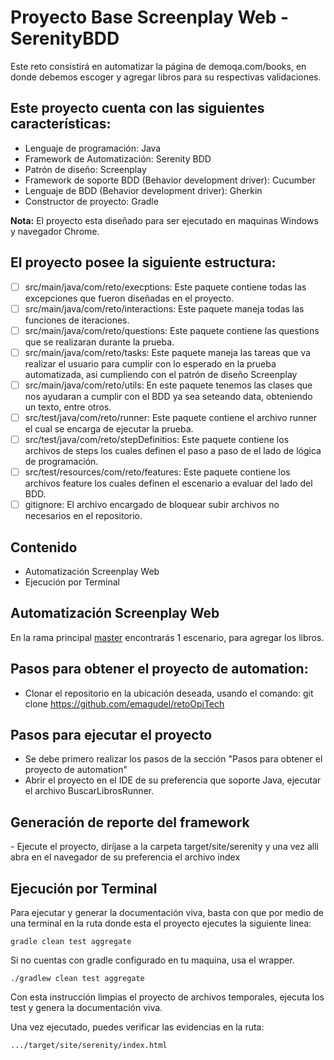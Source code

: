 # Proyecto Base Screenplay Web - SerenityBDD

Este reto consistirá en automatizar la página de demoqa.com/books, en donde debemos escoger y agregar libros para su respectivas validaciones.

<H2>Este proyecto cuenta con las siguientes características:</H2>

- Lenguaje de programación: Java
- Framework de Automatización: Serenity BDD
- Patrón de diseño: Screenplay
- Framework de soporte BDD (Behavior development driver): Cucumber
- Lenguaje de BDD (Behavior development driver): Gherkin
- Constructor de proyecto: Gradle

**Nota:** El proyecto esta diseñado para ser ejecutado en maquinas Windows y navegador Chrome.

<H2>El proyecto posee la siguiente estructura:</H2>

- [ ] src/main/java/com/reto/execptions: Este paquete contiene todas las excepciones que fueron diseñadas en el proyecto.
- [ ] src/main/java/com/reto/interactions: Este paquete maneja todas las funciones de iteraciones.
- [ ] src/main/java/com/reto/questions: Este paquete contiene las questions que se realizaran durante la prueba.
- [ ] src/main/java/com/reto/tasks: Este paquete maneja las tareas que va realizar el usuario para cumplir con lo esperado en la prueba automatizada, asi cumpliendo con el patrón de diseño Screenplay
- [ ] src/main/java/com/reto/utils: En este paquete tenemos las clases que nos ayudaran a cumplir con el BDD ya sea seteando data, obteniendo un texto, entre otros.
- [ ] src/test/java/com/reto/runner: Este paquete contiene el archivo runner el cual se encarga de ejecutar la prueba.
- [ ] src/test/java/com/reto/stepDefinitios: Este paquete contiene los archivos de steps los cuales definen el paso a paso de el lado de lógica de programación.
- [ ] src/test/resources/com/reto/features: Este paquete contiene los archivos feature los cuales definen el escenario a evaluar del lado del BDD.
- [ ] gitignore: El archivo encargado de bloquear subir archivos no necesarios en el repositorio.

## Contenido

- Automatización Screenplay Web
- Ejecución por Terminal


## Automatización Screenplay Web

En la rama principal [master](https://github.com/emagudel/retoOpiTech "master") encontrarás 1 escenario, para agregar los libros.

<H2>Pasos para obtener el proyecto de automation:</H2>

- Clonar el repositorio en la ubicación deseada, usando el comando: git clone https://github.com/emagudel/retoOpiTech

<H2>Pasos para ejecutar el proyecto</H2>

- Se debe primero realizar los pasos de la sección "Pasos para obtener el proyecto de automation"
- Abrir el proyecto en el IDE de su preferencia que soporte Java, ejecutar el archivo BuscarLibrosRunner.

<H2>Generación de reporte del framework</H2>
- Ejecute el proyecto, diríjase a la carpeta target/site/serenity y una vez alli abra en el navegador de su preferencia el archivo index

## Ejecución por Terminal

Para ejecutar y generar la documentación viva, basta con que por medio de una terminal en la ruta donde esta el proyecto ejecutes la siguiente linea:

`gradle clean test aggregate`

Si no cuentas con gradle configurado en tu maquina, usa el wrapper.

`./gradlew clean test aggregate`

Con esta instrucción limpias el proyecto de archivos temporales, ejecuta los test y genera la documentación viva.

Una vez ejecutado, puedes verificar las evidencias en la ruta:

`.../target/site/serenity/index.html`

